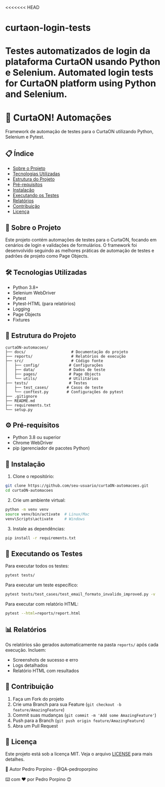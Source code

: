 <<<<<<< HEAD
# curtaon-login-tests
Testes automatizados de login da plataforma CurtaON usando Python e Selenium.   Automated login tests for CurtaON platform using Python and Selenium.
=======
# 🚀 CurtaON! Automações

Framework de automação de testes para o CurtaON utilizando Python, Selenium e Pytest.

## 📋 Índice

- [Sobre o Projeto](#-sobre-o-projeto)
- [Tecnologias Utilizadas](#-tecnologias-utilizadas)
- [Estrutura do Projeto](#-estrutura-do-projeto)
- [Pré-requisitos](#-pré-requisitos)
- [Instalação](#-instalação)
- [Executando os Testes](#-executando-os-testes)
- [Relatórios](#-relatórios)
- [Contribuição](#-contribuição)
- [Licença](#-licença)

## 🎯 Sobre o Projeto

Este projeto contém automações de testes para o CurtaON, focando em cenários de login e validações de formulários. O framework foi desenvolvido seguindo as melhores práticas de automação de testes e padrões de projeto como Page Objects.

## 🛠 Tecnologias Utilizadas

- Python 3.8+
- Selenium WebDriver
- Pytest
- Pytest-HTML (para relatórios)
- Logging
- Page Objects
- Fixtures

## 📁 Estrutura do Projeto

```
curtaON-automacoes/
├── docs/                    # Documentação do projeto
├── reports/                 # Relatórios de execução
├── src/                     # Código fonte
│   ├── config/             # Configurações
│   ├── data/               # Dados de teste
│   ├── pages/              # Page Objects
│   └── utils/              # Utilitários
├── tests/                  # Testes
│   ├── test_cases/        # Casos de teste
│   └── conftest.py        # Configurações do pytest
├── .gitignore
├── README.md
├── requirements.txt
└── setup.py
```

## ⚙️ Pré-requisitos

- Python 3.8 ou superior
- Chrome WebDriver
- pip (gerenciador de pacotes Python)

## 🔧 Instalação

1. Clone o repositório:

```bash
git clone https://github.com/seu-usuario/curtaON-automacoes.git
cd curtaON-automacoes
```

2. Crie um ambiente virtual:

```bash
python -m venv venv
source venv/bin/activate  # Linux/Mac
venv\Scripts\activate     # Windows
```

3. Instale as dependências:

```bash
pip install -r requirements.txt
```

## 🚀 Executando os Testes

Para executar todos os testes:

```bash
pytest tests/
```

Para executar um teste específico:

```bash
pytest tests/test_cases/test_email_formato_invalido_improved.py -v
```

Para executar com relatório HTML:

```bash
pytest --html=reports/report.html
```

## 📊 Relatórios

Os relatórios são gerados automaticamente na pasta `reports/` após cada execução. Incluem:

- Screenshots de sucesso e erro
- Logs detalhados
- Relatório HTML com resultados

## 🤝 Contribuição

1. Faça um Fork do projeto
2. Crie uma Branch para sua Feature (`git checkout -b feature/AmazingFeature`)
3. Commit suas mudanças (`git commit -m 'Add some AmazingFeature'`)
4. Push para a Branch (`git push origin feature/AmazingFeature`)
5. Abra um Pull Request

## 📝 Licença

Este projeto está sob a licença MIT. Veja o arquivo [LICENSE](LICENSE) para mais detalhes.

👤 Autor
Pedro Porpino - @QA-pedroporpino

⌨️ com ❤️ por Pedro Porpino 😊
